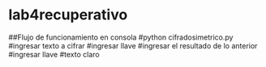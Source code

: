 # lab4recuperativo
##Flujo de funcionamiento en consola
#python cifradosimetrico.py
#ingresar texto a cifrar
#ingresar llave
#ingresar el resultado de lo anterior
#ingresar llave
#texto claro
